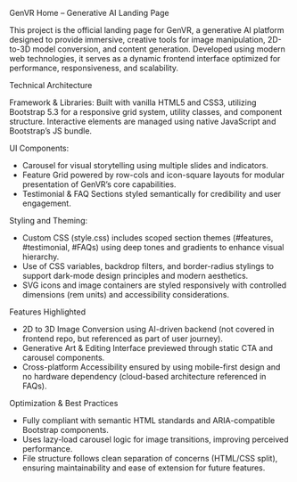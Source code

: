 GenVR Home – Generative AI Landing Page

This project is the official landing page for GenVR, a generative AI platform designed to provide immersive, creative tools for image manipulation, 2D-to-3D model conversion, and content generation. Developed using modern web technologies, it serves as a dynamic frontend interface optimized for performance, responsiveness, and scalability.

Technical Architecture

Framework & Libraries: Built with vanilla HTML5 and CSS3, utilizing Bootstrap 5.3 for a responsive grid system, utility classes, and component structure. Interactive elements are managed using native JavaScript and Bootstrap’s JS bundle.

UI Components:

* Carousel for visual storytelling using multiple slides and indicators.
* Feature Grid powered by row-cols and icon-square layouts for modular presentation of GenVR’s core capabilities.
* Testimonial & FAQ Sections styled semantically for credibility and user engagement.

Styling and Theming:

* Custom CSS (style.css) includes scoped section themes (#features, #testimonial, #FAQs) using deep tones and gradients to enhance visual hierarchy.
* Use of CSS variables, backdrop filters, and border-radius stylings to support dark-mode design principles and modern aesthetics.
* SVG icons and image containers are styled responsively with controlled dimensions (rem units) and accessibility considerations.

Features Highlighted

* 2D to 3D Image Conversion using AI-driven backend (not covered in frontend repo, but referenced as part of user journey).
* Generative Art & Editing Interface previewed through static CTA and carousel components.
* Cross-platform Accessibility ensured by using mobile-first design and no hardware dependency (cloud-based architecture referenced in FAQs).

Optimization & Best Practices

* Fully compliant with semantic HTML standards and ARIA-compatible Bootstrap components.
* Uses lazy-load carousel logic for image transitions, improving perceived performance.
* File structure follows clean separation of concerns (HTML/CSS split), ensuring maintainability and ease of extension for future features.


